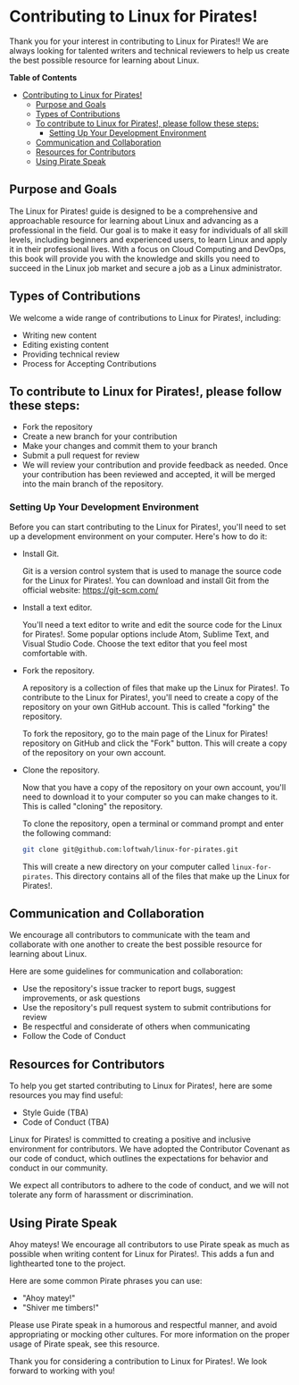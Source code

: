 # Contributing to Linux for Pirates!

Thank you for your interest in contributing to Linux for Pirates!! We are always looking for talented writers and technical reviewers to help us create the best possible resource for learning about Linux.

<!-- START doctoc generated TOC please keep comment here to allow auto update -->
<!-- DON'T EDIT THIS SECTION, INSTEAD RE-RUN doctoc TO UPDATE -->
**Table of Contents**

- [Contributing to Linux for Pirates!](#contributing-to-linux-for-pirates)
  - [Purpose and Goals](#purpose-and-goals)
  - [Types of Contributions](#types-of-contributions)
  - [To contribute to Linux for Pirates!, please follow these steps:](#to-contribute-to-linux-for-pirates-please-follow-these-steps)
    - [Setting Up Your Development Environment](#setting-up-your-development-environment)
  - [Communication and Collaboration](#communication-and-collaboration)
  - [Resources for Contributors](#resources-for-contributors)
  - [Using Pirate Speak](#using-pirate-speak)

<!-- END doctoc generated TOC please keep comment here to allow auto update -->

## Purpose and Goals

The Linux for Pirates! guide is designed to be a comprehensive and approachable resource for learning about Linux and advancing as a professional in the field. Our goal is to make it easy for individuals of all skill levels, including beginners and experienced users, to learn Linux and apply it in their professional lives. With a focus on Cloud Computing and DevOps, this book will provide you with the knowledge and skills you need to succeed in the Linux job market and secure a job as a Linux administrator.

## Types of Contributions

We welcome a wide range of contributions to Linux for Pirates!, including:

- Writing new content
- Editing existing content
- Providing technical review
- Process for Accepting Contributions

## To contribute to Linux for Pirates!, please follow these steps:

- Fork the repository
- Create a new branch for your contribution
- Make your changes and commit them to your branch
- Submit a pull request for review
- We will review your contribution and provide feedback as needed. Once your contribution has been reviewed and accepted, it will be merged into the main branch of the repository.

### Setting Up Your Development Environment

Before you can start contributing to the Linux for Pirates!, you'll need to set up a development environment on your computer. Here's how to do it:

- Install Git.

    Git is a version control system that is used to manage the source code for the Linux for Pirates!. You can download and install Git from the official website: <https://git-scm.com/>

- Install a text editor.

    You'll need a text editor to write and edit the source code for the Linux for Pirates!. Some popular options include Atom, Sublime Text, and Visual Studio Code. Choose the text editor that you feel most comfortable with.

- Fork the repository.

    A repository is a collection of files that make up the Linux for Pirates!. To contribute to the Linux for Pirates!, you'll need to create a copy of the repository on your own GitHub account. This is called "forking" the repository.

    To fork the repository, go to the main page of the Linux for Pirates! repository on GitHub and click the "Fork" button. This will create a copy of the repository on your own account.

- Clone the repository.

    Now that you have a copy of the repository on your own account, you'll need to download it to your computer so you can make changes to it. This is called "cloning" the repository.

    To clone the repository, open a terminal or command prompt and enter the following command:

    ```bash
    git clone git@github.com:loftwah/linux-for-pirates.git
    ```

    This will create a new directory on your computer called `linux-for-pirates`. This directory contains all of the files that make up the Linux for Pirates!.

## Communication and Collaboration

We encourage all contributors to communicate with the team and collaborate with one another to create the best possible resource for learning about Linux.

Here are some guidelines for communication and collaboration:

- Use the repository's issue tracker to report bugs, suggest improvements, or ask questions
- Use the repository's pull request system to submit contributions for review
- Be respectful and considerate of others when communicating
- Follow the Code of Conduct

## Resources for Contributors

To help you get started contributing to Linux for Pirates!, here are some resources you may find useful:

- Style Guide (TBA)
- Code of Conduct (TBA)

Linux for Pirates! is committed to creating a positive and inclusive environment for contributors. We have adopted the Contributor Covenant as our code of conduct, which outlines the expectations for behavior and conduct in our community.

We expect all contributors to adhere to the code of conduct, and we will not tolerate any form of harassment or discrimination.

## Using Pirate Speak

Ahoy mateys! We encourage all contributors to use Pirate speak as much as possible when writing content for Linux for Pirates!. This adds a fun and lighthearted tone to the project.

Here are some common Pirate phrases you can use:

- "Ahoy matey!"
- "Shiver me timbers!"

Please use Pirate speak in a humorous and respectful manner, and avoid appropriating or mocking other cultures. For more information on the proper usage of Pirate speak, see this resource.

Thank you for considering a contribution to Linux for Pirates!. We look forward to working with you!
